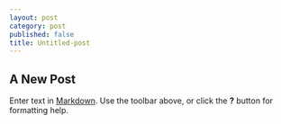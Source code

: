 ```yaml
---
layout: post
category: post
published: false
title: Untitled-post
---
```

## A New Post

Enter text in [Markdown](http://daringfireball.net/projects/markdown/). Use the toolbar above, or click the **?** button for formatting help.
